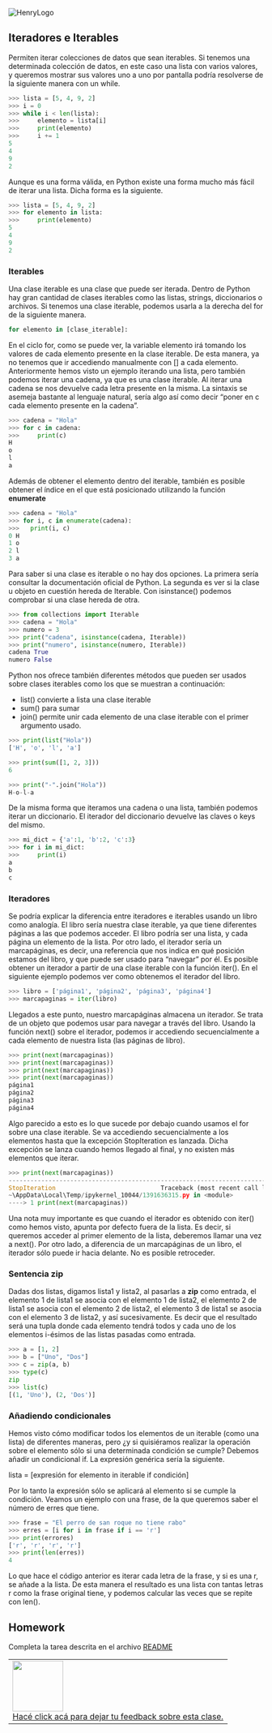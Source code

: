 ![HenryLogo](https://d31uz8lwfmyn8g.cloudfront.net/Assets/logo-henry-white-lg.png)

## Iteradores e Iterables

Permiten iterar colecciones de datos que sean iterables. Si tenemos una determinada colección de datos, en este caso una lista con varios valores, y queremos mostrar sus valores uno a uno por pantalla podría resolverse de la siguiente manera con un while.

```python
>>> lista = [5, 4, 9, 2]
>>> i = 0
>>> while i < len(lista):
>>>     elemento = lista[i]
>>>     print(elemento)
>>>     i += 1
5
4
9
2
```

Aunque es una forma válida, en Python existe una forma mucho más fácil de iterar una lista. Dicha forma es la siguiente.

```python
>>> lista = [5, 4, 9, 2]
>>> for elemento in lista:
>>>     print(elemento)
5
4
9
2
```

### Iterables

Una clase iterable es una clase que puede ser iterada. Dentro de Python hay gran cantidad de clases iterables como las listas, strings, diccionarios o archivos. Si tenemos una clase iterable, podemos usarla a la derecha del for de la siguiente manera.

```python
for elemento in [clase_iterable]:
```

En el ciclo for, como se puede ver, la variable elemento irá tomando los valores de cada elemento presente en la clase iterable. De esta manera, ya no tenemos que ir accediendo manualmente con [] a cada elemento.
Anteriormente hemos visto un ejemplo iterando una lista, pero también podemos iterar una cadena, ya que es una clase iterable. Al iterar una cadena se nos devuelve cada letra presente en la misma. La sintaxis se asemeja bastante al lenguaje natural, sería algo así como decir “poner en c cada elemento presente en la cadena”.

```python
>>> cadena = "Hola"
>>> for c in cadena:
>>>     print(c)
H
o
l
a
```

Además de obtener el elemento dentro del iterable, también es posible obtener el índice en el que está posicionado utilizando la función **enumerate**

```python
>>> cadena = "Hola"
>>> for i, c in enumerate(cadena):
>>>   print(i, c)
0 H
1 o
2 l
3 a
```

Para saber si una clase es iterable o no hay dos opciones. La primera sería consultar la documentación oficial de Python. La segunda es ver si la clase u objeto en cuestión hereda de Iterable. Con isinstance() podemos comprobar si una clase hereda de otra.

```python
>>> from collections import Iterable
>>> cadena = "Hola"
>>> numero = 3
>>> print("cadena", isinstance(cadena, Iterable))
>>> print("numero", isinstance(numero, Iterable))
cadena True
numero False
```

Python nos ofrece también diferentes métodos que pueden ser usados sobre clases iterables como los que se muestran a continuación:

* list() convierte a lista una clase iterable
* sum() para sumar
* join() permite unir cada elemento de una clase iterable con el primer argumento usado.

```python
>>> print(list("Hola"))
['H', 'o', 'l', 'a']

>>> print(sum([1, 2, 3]))
6

>>> print("-".join("Hola"))
H-o-l-a
```

De la misma forma que iteramos una cadena o una lista, también podemos iterar un diccionario. El iterador del diccionario devuelve las claves o keys del mismo.

```python
>>> mi_dict = {'a':1, 'b':2, 'c':3}
>>> for i in mi_dict:
>>>     print(i)
a
b
c
```

### Iteradores

Se podría explicar la diferencia entre iteradores e iterables usando un libro como analogía. El libro sería nuestra clase iterable, ya que tiene diferentes páginas a las que podemos acceder. El libro podría ser una lista, y cada página un elemento de la lista. Por otro lado, el iterador sería un marcapáginas, es decir, una referencia que nos indica en qué posición estamos del libro, y que puede ser usado para “navegar” por él.
Es posible obtener un iterador a partir de una clase iterable con la función iter(). En el siguiente ejemplo podemos ver como obtenemos el iterador del libro.

```python
>>> libro = ['página1', 'página2', 'página3', 'página4']
>>> marcapaginas = iter(libro)
```

Llegados a este punto, nuestro marcapáginas almacena un iterador. Se trata de un objeto que podemos usar para navegar a través del libro. Usando la función next() sobre el iterador, podemos ir accediendo secuencialmente a cada elemento de nuestra lista (las páginas de libro).

```python
>>> print(next(marcapaginas))
>>> print(next(marcapaginas))
>>> print(next(marcapaginas))
>>> print(next(marcapaginas))
página1
página2
página3
página4
```

Algo parecido a esto es lo que sucede por debajo cuando usamos el for sobre una clase iterable. Se va accediendo secuencialmente a los elementos hasta que la excepción StopIteration es lanzada. Dicha excepción se lanza cuando hemos llegado al final, y no existen más elementos que iterar.

```python
>>> print(next(marcapaginas))
---------------------------------------------------------------------------
StopIteration                             Traceback (most recent call last)
~\AppData\Local\Temp/ipykernel_10044/1391636315.py in <module>
----> 1 print(next(marcapaginas))
```

Una nota muy importante es que cuando el iterador es obtenido con iter() como hemos visto, apunta por defecto fuera de la lista. Es decir, si queremos acceder al primer elemento de la lista, deberemos llamar una vez a next().
Por otro lado, a diferencia de un marcapáginas de un libro, el iterador sólo puede ir hacia delante. No es posible retroceder.


### Sentencia zip

Dadas dos listas, digamos lista1 y lista2, al pasarlas a **zip** como entrada, el elemento 1 de lista1 se asocia con el elemento 1 de lista2, el elemento 2 de lista1 se asocia con el elemento 2 de lista2, el elemento 3 de lista1 se asocia con el elemento 3 de lista2, y así sucesivamente. Es decir que el resultado será una tupla donde cada elemento tendrá todos y cada uno de los elementos i-ésimos de las listas pasadas como entrada.

```python
>>> a = [1, 2]
>>> b = ["Uno", "Dos"]
>>> c = zip(a, b)
>>> type(c)
zip
>>> list(c)
[(1, 'Uno'), (2, 'Dos')]
```

### Añadiendo condicionales

Hemos visto cómo modificar todos los elementos de un iterable (como una lista) de diferentes maneras, pero ¿y si quisiéramos realizar la operación sobre el elemento sólo si una determinada condición se cumple? Debemos añadir un condicional if. 
La expresión genérica sería la siguiente.

lista = [expresión for elemento in iterable if condición]

Por lo tanto la expresión sólo se aplicará al elemento si se cumple la condición. Veamos un ejemplo con una frase, de la que queremos saber el número de erres que tiene.

```python
>>> frase = "El perro de san roque no tiene rabo"
>>> erres = [i for i in frase if i == 'r']
>>> print(errores)
['r', 'r', 'r', 'r']
>>> print(len(erres))
4
```

Lo que hace el código anterior es iterar cada letra de la frase, y si es una r, se añade a la lista. De esta manera el resultado es una lista con tantas letras r como la frase original tiene, y podemos calcular las veces que se repite con len().

## Homework

Completa la tarea descrita en el archivo [README](https://github.com/soyHenry/Python-Prep/blob/4aec1885136fdcff98899d2be13c8908b39f8b21/05%20-%20Iteradores%20e%20Iterables/Prep_Course_Homework_05.md)

<table class="hide" width="100%" style='table-layout:fixed;'>
  <tr>
    <td>
      <a href="https://airtable.com/shrSzEYT4idEFGB8d?prefill_clase=00-PrimerosPasos">
        <img src="https://static.thenounproject.com/png/204643-200.png" width="100"/>
        <br>
        Hacé click acá para dejar tu feedback sobre esta clase.
      </a>
    </td>
  </tr>
</table>
